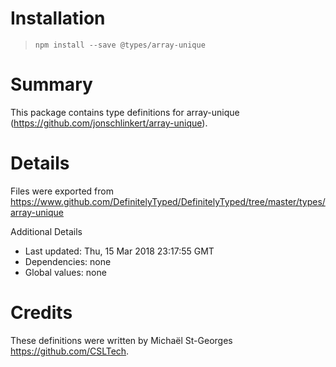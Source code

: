 # Installation
> `npm install --save @types/array-unique`

# Summary
This package contains type definitions for array-unique (https://github.com/jonschlinkert/array-unique).

# Details
Files were exported from https://www.github.com/DefinitelyTyped/DefinitelyTyped/tree/master/types/array-unique

Additional Details
 * Last updated: Thu, 15 Mar 2018 23:17:55 GMT
 * Dependencies: none
 * Global values: none

# Credits
These definitions were written by Michaël St-Georges <https://github.com/CSLTech>.
